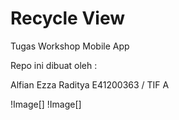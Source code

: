 # Recycle View
 Tugas Workshop Mobile App

 Repo ini dibuat oleh :
 
 Alfian Ezza Raditya
 E41200363 / TIF A
 
 !Image[]
 !Image[]
